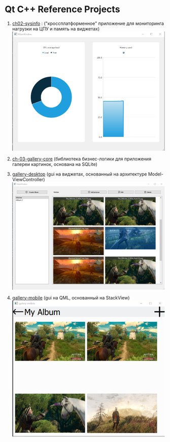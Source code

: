 # Qt C++ Reference Projects

1. [ch02-sysinfo](/projects/ch02-sysinfo) : ("кроссплатформенное" приложение для мониторинга нагрузки на ЦПУ и память на виджетах)
   ![ch02-sysinfo img](/images/ch02-sysinfo.png)

2. [ch-03-gallery-core](/projects/ch03-gallery-core/) (библиотека бизнес-логики для приложения галереи картинок, основана на SQLite)
3. [gallery-desktop](/projects/ch03-gallery-core/gallery-deskptop/) (gui на виджетах, основанный на архитектуре Model-ViewController)
   ![ch02-sysinfo img](/images/gallery-desktop.png)
4. [gallery-mobile](projects\ch03-gallery-core\gallery-mobile) (gui на QML, основанный на StackView)
   ![gallery-mobile img](images/gallery-mobile.png)
